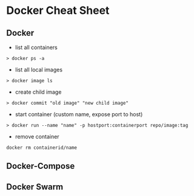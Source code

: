 # Docker Cheat Sheet

## Docker
- list all containers

`> docker ps -a`

- list all local images

`> docker image ls`

- create child image 

`> docker commit "old image" "new child image"`

- start container (custom name, expose port to host)

`> docker run --name "name" -p hostport:containerport repo/image:tag`

- remove container

`docker rm containerid/name`

## Docker-Compose


## Docker Swarm
